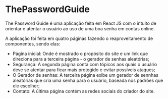 # ThePasswordGuide
<p>The Password Guide é uma aplicação feita em React JS com o intuito de orientar e atentar o usuário ao uso de uma boa senha em contas online.<p/>
<p>A aplicação foi feita em quatro páginas fazendo o reaproveitamento de componentes, sendo elas:</p>
<ul>
<li>Página inicial: Onde é mostrado o propósito do site e um link que direciona para a terceira página - o gerador de senhas aleatórias;</li>
<li>Segurança: A segunda página conta com tópicos aos quais o usuário deve se atentar para ficar mais protegido e evitar possíveis ataques;</li>
<li>O Gerador de senhas: A terceira página exibe um gerador de sennhas aleatórias que cria uma senha para o usuário, baseada nos padrões que ele escolher;</li>
<li>Contato: A última página contém as redes sociais do criador do site.</li>
</ul>
